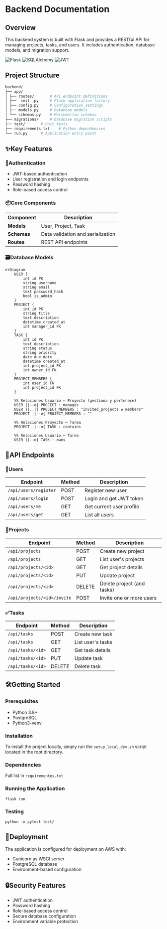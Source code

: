 # Backend Documentation

## Overview

This backend system is built with Flask and provides a RESTful API for managing projects, tasks, and users. It includes authentication, database models, and migration support.

![Flask](https://img.shields.io/badge/Flask-3.1.1-blue)
![SQLAlchemy](https://img.shields.io/badge/SQLAlchemy-2.0.41-red)
![JWT](https://img.shields.io/badge/JWT_Extended-4.7.1-orange)

## Project Structure

```bash
backend/
├── app/
│ ├── routes/ 		# API endpoint definitions
│ ├──  init .py 	# Flask application factory
│ ├── config.py 	# Configuration settings
│ ├── models.py 	# Database models
│ └── schemas.py 	# Marshmallow schemas
├── migrations/ 	# Database migration scripts
├── test/ 		# Unit tests
├── requirements.txt 	# Python dependencies
└── run.py 		# Application entry point
```

## ✨Key Features

### 🔐Authentication

- JWT-based authentication
- User registration and login endpoints
- Password hashing
- Role-based access control

### 📦Core Components

| Component         | Description                       |
| ----------------- | --------------------------------- |
| **Models**  | User, Project, Task               |
| **Schemas** | Data validation and serialization |
| **Routes**  | REST API endpoints                |

### 🗃️Database Models

```mermaid
erDiagram
    USER {
        int id PK
        string username
        string email
        text password_hash
        bool is_admin
    }
    PROJECT {
        int id PK
        string title
        text description
        datetime created_at
        int manager_id FK
    }
    TASK {
        int id PK
        text description
        string status
        string priority
        date due_date
        datetime created_at
        int project_id FK
        int owner_id FK
    }
    PROJECT_MEMBERS {
        int user_id FK
        int project_id FK
    }

    %% Relaciones Usuario ↔ Proyecto (gestiona y pertenece)
    USER ||--o{ PROJECT : manages
    USER }|..|{ PROJECT_MEMBERS : "invited_projects ⇄ members"
    PROJECT ||--o{ PROJECT_MEMBERS : ""
  
    %% Relaciones Proyecto ↔ Tarea
    PROJECT ||--o{ TASK : contains

    %% Relaciones Usuario ↔ Tarea
    USER ||--o{ TASK : owns
```

## 🚀API Endpoints

### 👥Users

| Endpoint                | Method | Description              |
| ----------------------- | ------ | ------------------------ |
| `/api/users/register` | POST   | Register new user        |
| `/api/users/login`    | POST   | Login and get JWT token  |
| `/api/users/me`       | GET    | Get current user profile |
| `/api/users/get`      | GET    | List all users           |

### 📂Projects

| Endpoint                      | Method | Description                |
| ----------------------------- | ------ | -------------------------- |
| `/api/projects`             | POST   | Create new project         |
| `/api/projects`             | GET    | List user's projects       |
| `/api/projects/<id>`        | GET    | Get project details        |
| `/api/projects/<id>`        | PUT    | Update project             |
| `/api/projects/<id>`        | DELETE | Delete project (and tasks) |
| `/api/projects/<id>/invite` | POST   | Invite one or more users   |

### ✅Tasks

| Endpoint            | Method | Description       |
| ------------------- | ------ | ----------------- |
| `/api/tasks`      | POST   | Create new task   |
| `/api/tasks`      | GET    | List user's tasks |
| `/api/tasks/<id>` | GET    | Get task details  |
| `/api/tasks/<id>` | PUT    | Update task       |
| `/api/tasks/<id>` | DELETE | Delete task       |

## 🛠️Getting Started

### Prerequisites

- Python 3.8+
- PostgreSQL
- Python3-venv

### Installation

To install the project locally, simply run the `setup_local_dev.sh` script located in the root directory.

### Dependencies

Full list in `requirementes.txt`

### Running the Application

```
flask run
```

### Testing

```
python -m pytest test/
```

## 🚀Deployment

The application is configured for deployment on AWS with:

* Gunicorn as WSGI server
* PostgreSQL database
* Environment-based configuration

## 🔒Security Features

* JWT authentication
* Password hashing
* Role-based access control
* Secure database configuration
* Environment variable protection
